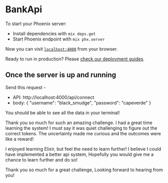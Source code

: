 # BankApi

To start your Phoenix server:

  * Install dependencies with `mix deps.get`
  * Start Phoenix endpoint with `mix phx.server`

Now you can visit [`localhost:4000`](http://localhost:4000) from your browser.

Ready to run in production? Please [check our deployment guides](https://hexdocs.pm/phoenix/deployment.html).

## Once the server is up and running 

Send this request - 

* API: http://localhost:4000/api/connect
* body:
  {
      "username": "black_smudge",
      "password": "capeverde"
  }

You should be able to see all the data in your terminal!


Thank you so much for such an amazing challenge. I had a great time learning the system!
I must say it was quiet challenging to figure out the correct tokens. The uncertainty made me curious and the outcomes were like a reward!

I enjoyed learning Elixir, but feel the need to learn further!
I believe I could have implemented a better api system, Hopefully you would give me a chance to learn further and do so!

Thank you so much for a great challenge, Looking forward to hearing from you!



